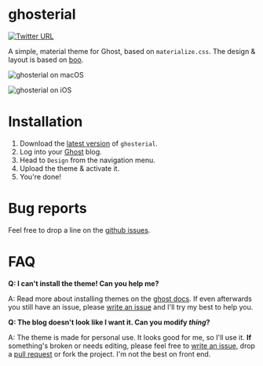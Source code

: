 # ghosterial

[![Twitter URL](https://img.shields.io/twitter/url/http/shields.io.svg?style=social)](https://twitter.com/0x766c6164)

A simple, material theme for Ghost, based on `materialize.css`.
The design & layout is based on [boo](https://github.com/tenoku/boo).

![ghosterial on macOS](https://i.imgur.com/JKchguJ.png)

![ghosterial on iOS](https://i.imgur.com/SDW4b3P.png)

# Installation
1. Download the [latest version](https://github.com/vlad-s/ghosterial/releases/) of `ghosterial`.
2. Log into your [Ghost](https://ghost.org/) blog.
3. Head to `Design` from the navigation menu.
4. Upload the theme & activate it.
5. You're done!

# Bug reports
Feel free to drop a line on the [github issues](https://github.com/vlad-s/ghosterial/issues).

# FAQ
**Q: I can't install the theme! Can you help me?**

A: Read more about installing themes on the [ghost docs](https://help.ghost.org/hc/en-us/articles/223241628-Uploading-Themes).
If even afterwards you still have an issue, please [write an issue](https://github.com/vlad-s/ghosterial/issues) and I'll try my best to help you.

**Q: The blog doesn't look like I want it. Can you modify *thing*?**

A: The theme is made for personal use. It looks good for me, so I'll use it.
**If** something's broken or needs editing, please feel free to [write an issue](https://github.com/vlad-s/ghosterial/issues), drop a [pull request](https://github.com/vlad-s/ghosterial/pulls) or fork the project.
I'm not the best on front end.
